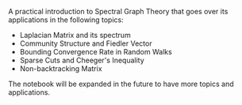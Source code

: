 A practical introduction to Spectral Graph Theory that goes over its applications in the following topics:
- Laplacian Matrix and its spectrum
- Community Structure and Fiedler Vector
- Bounding Convergence Rate in Random Walks
- Sparse Cuts and Cheeger's Inequality
- Non-backtracking Matrix

The notebook will be expanded in the future to have more topics and applications.
